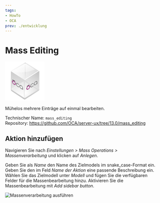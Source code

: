 ```yaml
---
tags:
- HowTo
- OCA
prev: ./entwicklung
---
```

# Mass Editing
![icon_oca_app](assets/icon_oca_app.png)

Mühelos mehrere Einträge auf einmal bearbeiten.

Technischer Name: `mass_editing`\
Repository: <https://github.com/OCA/server-ux/tree/13.0/mass_editing>

## Aktion hinzufügen

Navigieren Sie nach *Einstellungen > Mass Operations > Massenverarbeitung* und klicken auf *Anlegen*.

Geben Sie als *Name* den Name des Zielmodels im snake_case-Format ein. Geben Sie den im Feld *Name der Aktion* eine passende Beschreibung ein. Wählen Sie das Zielmodell unter *Modell* und fügen Sie die verfügbaren Felder für die Massenbearbeitung hinzu. Aktivieren Sie die Massenbearbeitung mit *Add sidebar button*.

![Massenverarbeitung ausführen](assets/Massenverarbeitung%20ausführen.gif)